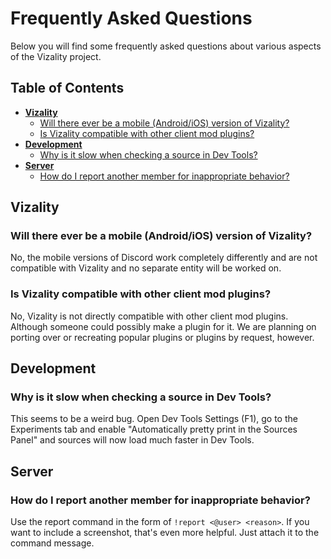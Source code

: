 # Frequently Asked Questions

Below you will find some frequently asked questions about various aspects of the Vizality project.

## Table of Contents

* [**Vizality**](#user-content-vizality)
  * [Will there ever be a mobile (Android/iOS) version of Vizality?](#user-content-will-there-ever-be-a-mobile-androidios-version-of-vizality)
  * [Is Vizality compatible with other client mod plugins?](#user-content-is-vizality-compatible-with-other-client-mod-plugins)
* [**Development**](#user-content-development)
  * [Why is it slow when checking a source in Dev Tools?](#user-content-why-is-it-slow-when-checking-a-source-in-dev-tools)
* [**Server**](#user-content-server)
  * [How do I report another member for inappropriate behavior?](#user-content-how-do-i-report-another-member-for-inappropriate-behavior)

## Vizality

### **Will there ever be a mobile (Android/iOS) version of Vizality?**
No, the mobile versions of Discord work completely differently and are not compatible with Vizality and no separate entity will be worked on.

### **Is Vizality compatible with other client mod plugins?**
No, Vizality is not directly compatible with other client mod plugins. Although someone could possibly make a plugin for it. We are planning on porting over or recreating popular plugins or plugins by request, however.

## Development

### **Why is it slow when checking a source in Dev Tools?**
This seems to be a weird bug. Open Dev Tools Settings (F1), go to the Experiments tab and enable "Automatically pretty print in the Sources Panel" and sources will now load much faster in Dev Tools.

## Server

### **How do I report another member for inappropriate behavior?**
Use the report command in the form of `!report <@user> <reason>`. If you want to include a screenshot, that's even more helpful. Just attach it to the command message.
